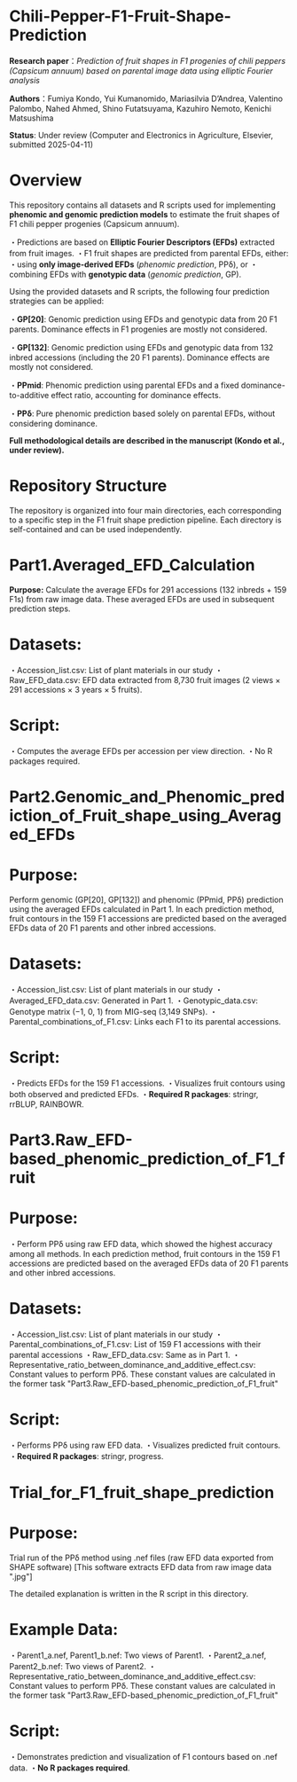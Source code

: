 # Chili-Pepper-F1-Fruit-Shape-Prediction
**Research paper**：*Prediction of fruit shapes in F1 progenies of chili peppers (Capsicum annuum) based on parental image data using elliptic Fourier analysis*

**Authors**：Fumiya Kondo, Yui Kumanomido, Mariasilvia D’Andrea, Valentino Palombo, Nahed Ahmed, Shino Futatsuyama, Kazuhiro Nemoto, Kenichi Matsushima

**Status**: Under review (Computer and Electronics in Agriculture, Elsevier, submitted 2025-04-11)

# Overview
This repository contains all datasets and R scripts used for implementing **phenomic and genomic prediction models** to estimate the fruit shapes of F1 chili pepper progenies (Capsicum annuum).

・Predictions are based on **Elliptic Fourier Descriptors (EFDs)** extracted from fruit images.
・F1 fruit shapes are predicted from parental EFDs, either:
    ・using **only image-derived EFDs** (*phenomic prediction*, PPδ), or
    ・combining EFDs with **genotypic data** (*genomic prediction*, GP).

Using the provided datasets and R scripts, the following four prediction strategies can be applied:

・**GP[20]**: Genomic prediction using EFDs and genotypic data from 20 F1 parents. Dominance effects in F1 progenies are mostly not considered.

・**GP[132]**: Genomic prediction using EFDs and genotypic data from 132 inbred accessions (including the 20 F1 parents). Dominance effects are mostly not considered.

・**PPmid**: Phenomic prediction using parental EFDs and a fixed dominance-to-additive effect ratio, accounting for dominance effects.

・**PPδ**: Pure phenomic prediction based solely on parental EFDs, without considering dominance.

**Full methodological details are described in the manuscript (Kondo et al., under review).**

# Repository Structure
The repository is organized into four main directories, each corresponding to a specific step in the F1 fruit shape prediction pipeline. Each directory is self-contained and can be used independently.

# Part1.Averaged_EFD_Calculation
**Purpose:** Calculate the average EFDs for 291 accessions (132 inbreds + 159 F1s) from raw image data. These averaged EFDs are used in subsequent prediction steps.

# Datasets:
・Accession_list.csv: List of plant materials in our study
・Raw_EFD_data.csv: EFD data extracted from 8,730 fruit images (2 views × 291 accessions × 3 years × 5 fruits).

# Script:
・Computes the average EFDs per accession per view direction.
・No R packages required.

# Part2.Genomic_and_Phenomic_prediction_of_Fruit_shape_using_Averaged_EFDs
# Purpose: 
Perform genomic (GP[20], GP[132]) and phenomic (PPmid, PPδ) prediction using the averaged EFDs calculated in Part 1.
In each prediction method, fruit contours in the 159 F1 accessions are predicted based on the averaged EFDs data of 20 F1 parents and other inbred accessions.

# Datasets:
・Accession_list.csv: List of plant materials in our study
・Averaged_EFD_data.csv: Generated in Part 1.
・Genotypic_data.csv: Genotype matrix (−1, 0, 1) from MIG-seq (3,149 SNPs).
・Parental_combinations_of_F1.csv: Links each F1 to its parental accessions.

# Script:
・Predicts EFDs for the 159 F1 accessions.
・Visualizes fruit contours using both observed and predicted EFDs.
・**Required R packages**: stringr, rrBLUP, RAINBOWR.

# Part3.Raw_EFD-based_phenomic_prediction_of_F1_fruit
# Purpose: 
・Perform PPδ using raw EFD data, which showed the highest accuracy among all methods.
In each prediction method, fruit contours in the 159 F1 accessions are predicted based on the averaged EFDs data of 20 F1 parents and other inbred accessions.

# Datasets:
・Accession_list.csv: List of plant materials in our study
・Parental_combinations_of_F1.csv: List of 159 F1 accessions with their parental accessions
・Raw_EFD_data.csv: Same as in Part 1.
・Representative_ratio_between_dominance_and_additive_effect.csv: Constant values to perform PPδ. These constant values are calculated in the former task "Part3.Raw_EFD-based_phenomic_prediction_of_F1_fruit"

# Script:
・Performs PPδ using raw EFD data.
・Visualizes predicted fruit contours.
・**Required R packages**: stringr, progress. 

# Trial_for_F1_fruit_shape_prediction
# Purpose:
Trial run of the PPδ method using .nef files (raw EFD data exported from SHAPE software)
[This software extracts EFD data from raw image data ".jpg"]

The detailed explanation is written in the R script in this directory.

# Example Data:
・Parent1_a.nef, Parent1_b.nef: Two views of Parent1.
・Parent2_a.nef, Parent2_b.nef: Two views of Parent2.
・Representative_ratio_between_dominance_and_additive_effect.csv: Constant values to perform PPδ. These constant values are calculated in the former task "Part3.Raw_EFD-based_phenomic_prediction_of_F1_fruit"

# Script:
・Demonstrates prediction and visualization of F1 contours based on .nef data.
・**No R packages required**.
